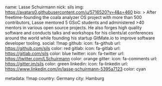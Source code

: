 name: Lasse Schuirmann
nick: sils
img: https://avatars0.githubusercontent.com/u/5716520?v=4&s=460
bio: >
  After freetime-founding the coala analyzer OS project with more than 500
  contributors, Lasse mentored 5 GSoC students and administered >40 mentors
  in various open source projects. He also forges high quality software and
  conducts talks and workshops for his clients/at conferences around the world
  while founding his startup GitMate.io to improve software developer tooling.
social: !!map
  github:
    icon: fa-github
    url: https://github.com/sils
    color: red
  gitlab:
    icon: fa-gitlab
    url: https://gitlab.com/sils
    color: blue
  twitter:
    icon: fa-twitter
    url: https://twitter.com/LSchuirmann
    color: orange
  gitter:
    icon: fa-comments
    url: https://gitter.im/sils
    color: green
  linkedin:
    icon: fa-linkedin
    url: https://www.linkedin.com/in/lasse-schuirmann-5395a7123
    color: cyan

metadata: !!map
  country: Germany
  city: Hamburg
